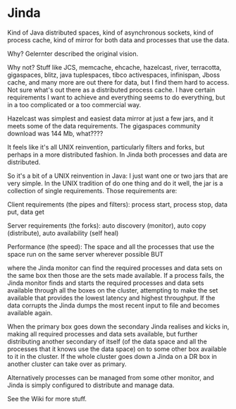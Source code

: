 Jinda
=====

Kind of Java distributed spaces, kind of asynchronous sockets, kind of process cache, kind of mirror for both data 
and processes that use the data.

Why? Gelernter described the original vision. 

Why not? Stuff like JCS, memcache, ehcache, hazelcast, river, terracotta, gigaspaces, blitz, java tuplespaces, 
tibco activespaces, infinispan, Jboss cache, and many more are out there for data, but I find them hard to access.
Not sure what's out there as a distributed process cache. I have certain requirements I want to achieve and 
everything seems to do everything, but in a too complicated or a too commercial way.

Hazelcast was simplest and easiest data mirror at just a few jars, and it meets some of the data requirements. 
The gigaspaces community download was 144 Mb, what????

It feels like it's all UNIX reinvention, particularly filters and forks, but perhaps in a more distributed fashion.
In Jinda both processes and data are distributed.

So it's a bit of a UNIX reinvention in Java: I just want one or two jars that are very simple. In the UNIX 
tradition of do one thing and do it well, the jar is a collection of single requirements. Those requirements are:

Client requirements (the pipes and filters): process start, process stop, data put, data get

Server requirements (the forks): auto discovery (monitor), auto copy (distribute), auto availability (self heal)

Performance (the speed): The space and all the processes that use the space run on the same server wherever possible
BUT

where the Jinda monitor can find the required processes and data sets on the same box then those are the sets 
made available. If a process fails, the Jinda monitor finds and starts the required processes and data sets
available through all the boxes on the cluster, attempting to make the set available that provides the lowest latency
and highest throughput. If the data corrupts the Jinda dumps the most recent input to file and becomes available 
again.

When the primary box goes down the secondary Jinda realises and kicks in, making all required processes and data
sets available, but further distributing another secondary of itself (of the data space and all the processes 
that it knows use the data space) on to some other box available to it in the cluster. If the whole cluster goes 
down a Jinda on a DR box in another cluster can take over as primary.

Alternatively processes can be managed from some other monitor, and Jinda is simply configured to distribute and 
manage data.

See the Wiki for more stuff.
